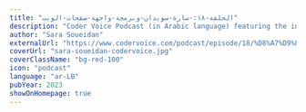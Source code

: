 ```yaml
---
title: "الحلقة-١٨:-سارة-سويدان-وبرمجة-واجهة-صفحات-الويب"
description: "Coder Voice Podcast (in Arabic language) featuring the inclusive web design engineer Sara Soueidan"
author: "Sara Soueidan"
externalUrl: "https://www.codervoice.com/podcast/episode/18/%D8%A7%D9%84%D8%AD%D9%84%D9%82%D8%A9-%D9%A1%D9%A8:-%D8%B3%D8%A7%D8%B1%D8%A9-%D8%B3%D9%88%D9%8A%D8%AF%D8%A7%D9%86-%D9%88%D8%A8%D8%B1%D9%85%D8%AC%D8%A9-%D9%88%D8%A7%D8%AC%D9%87%D8%A9-%D8%B5%D9%81%D8%AD%D8%A7%D8%AA-%D8%A7%D9%84%D9%88%D9%8A%D8%A8"
coverUrl: "sara-soueidan-codervoice.jpg"
coverClassName: "bg-red-100"
icon: "podcast"
language: "ar-LB"
pubYear: 2023
showOnHomepage: true
---
```

